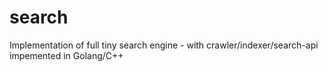 # search
Implementation of full tiny search engine - with crawler/indexer/search-api impemented in Golang/C++
